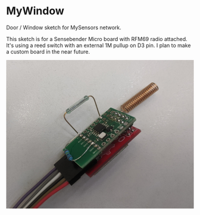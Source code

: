 # MyWindow
Door / Window sketch for MySensors network.

This sketch is for a Sensebender Micro board with RFM69 radio attached.
It's using a reed switch with an external 1M pullup on D3 pin. I plan to make a custom board in the near future.

![MyWindow prototype](https://github.com/ger-ator/MyWindow/raw/master/pics/prototype.jpg)
